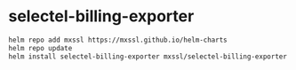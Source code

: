 # selectel-billing-exporter

```sh
helm repo add mxssl https://mxssl.github.io/helm-charts
helm repo update
helm install selectel-billing-exporter mxssl/selectel-billing-exporter
```
